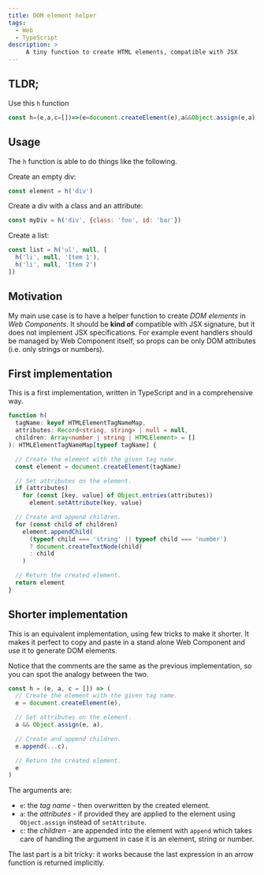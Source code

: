 ```yaml
---
title: DOM element helper
tags:
  - Web
  - TypeScript
description: >
     A tiny function to create HTML elements, compatible with JSX
---
```


## TLDR;

Use this `h` function

```js
const h=(e,a,c=[])=>(e=document.createElement(e),a&&Object.assign(e,a),e.append(...c),e)
```

## Usage

The `h` function is able to do things like the following.

Create an empty div:

```js
const element = h('div')
```

Create a div with a class and an attribute:

```js
const myDiv = h('div', {class: 'foo', id: 'bar'})
```

Create a list:

```js
const list = h('ul', null, [
  h('li', null, 'Item 1'),
  h('li', null, 'Item 2')
])
```

## Motivation

My main use case is to have a helper function to create _DOM elements_ in _Web Components_.
It should be __kind of__ compatible with JSX signature, but it does not implement JSX specifications.
For example event handlers should be managed by Web Component itself, so props can be only DOM attributes (i.e. only strings or numbers).

## First implementation

This is a first implementation, written in TypeScript and in a comprehensive way.

```ts
function h(
  tagName: keyof HTMLElementTagNameMap,
  attributes: Record<string, string> | null = null,
  children: Array<number | string | HTMLElement> = []
): HTMLElementTagNameMap[typeof tagName] {

  // Create the element with the given tag name.
  const element = document.createElement(tagName)

  // Set attributes on the element.
  if (attributes)
    for (const [key, value] of Object.entries(attributes))
      element.setAttribute(key, value)

  // Create and append children.
  for (const child of children)
    element.appendChild(
      (typeof child === 'string' || typeof child === 'number')
      ? document.createTextNode(child)
      : child
    )

  // Return the created element.
  return element
}
```

## Shorter implementation

This is an equivalent implementation, using few tricks to make it shorter.
It makes it perfect to copy and paste in a stand alone Web Component and use it to generate DOM elements.

Notice that the comments are the same as the previous implementation, so you can spot the analogy between the two.

```js
const h = (e, a, c = []) => (
  // Create the element with the given tag name.
  e = document.createElement(e),

  // Set attributes on the element.
  a && Object.assign(e, a),

  // Create and append children.
  e.append(...c),

  // Return the created element.
  e
)
```

The arguments are:
- `e`: the _tag name_ - then overwritten by the created element.
- `a`: the _attributes_ - if provided they are applied to the element using `Object.assign` instead of `setAttribute`.
- `c`: the _children_ - are appended into the element with `append` which takes care of handling the argument in case it is an element, string or number.

The last part is a bit tricky: it works because the last expression in an arrow function is returned implicitly.
